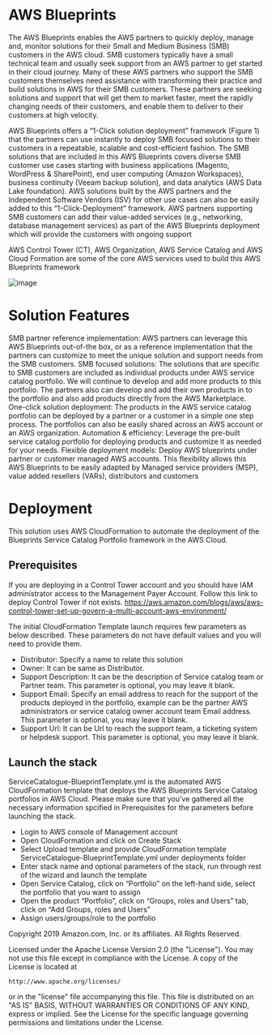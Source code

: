 # AWS Blueprints
The AWS Blueprints enables the AWS partners to quickly deploy, manage and, monitor solutions for their Small and Medium Business (SMB) customers in the AWS cloud. SMB
customers typically have a small technical team and usually seek support from an AWS partner to get started in their cloud journey. Many of these AWS partners who support the SMB customers themselves need assistance with transforming their practice and build solutions in AWS for their SMB customers. These partners are seeking solutions and support
that will get them to market faster, meet the rapidly changing needs of their customers, and enable them to deliver to their customers at high velocity.

AWS Blueprints offers a “1-Click solution deployment” framework (Figure 1) that the partners can use instantly to deploy SMB focused solutions to their customers in a repeatable, scalable and cost-efficient fashion. The SMB solutions that are included in this AWS Blueprints covers diverse SMB customer use cases starting with business applications (Magento, WordPress & SharePoint), end user computing (Amazon Workspaces), business continuity (Veeam backup solution), and data analytics (AWS Data Lake foundation). AWS solutions built by the AWS partners and the Independent Software Vendors (ISV) for other use cases can also be easily added to this “1-Click-Deployment” framework. AWS partners supporting SMB customers can add their value-added services (e.g., networking, database management services) as part of the AWS Blueprints deployment which will provide the customers with ongoing support

AWS Control Tower (CT), AWS Organization, AWS Service Catalog and AWS Cloud Formation are some of the core AWS services used to build this AWS Blueprints framework

![image](https://user-images.githubusercontent.com/78975381/111203527-21483880-8593-11eb-92e8-d8134f1f9bef.png)
# Solution Features

SMB partner reference implementation: AWS partners can leverage this AWS Blueprints out-of-the box, or as a reference implementation that the partners can customize to meet the unique solution and support needs from the SMB customers.
SMB focused solutions: The solutions that are specific to SMB customers are included as individual products under AWS service catalog portfolio.  We will continue to develop and add more products to this portfolio. The partners also can develop and add their own products in to the portfolio and also add products directly from the AWS Marketplace.
One-click solution deployment: The products in the AWS service catalog portfolio can be deployed by a partner or a customer in a simple one step process. The portfolios can also be easily shared across an AWS account or an AWS organization.
Automation & efficiency: Leverage the pre-built service catalog portfolio for deploying products and customize it as needed for your needs.
Flexible deployment models: Deploy AWS blueprints under partner or customer managed AWS accounts. This flexibility allows this AWS Blueprints to be easily adapted by Managed service providers (MSP), value added resellers (VARs), distributors and customers

# Deployment
This solution uses AWS CloudFormation to automate the deployment of the Blueprints Service Catalog Portfolio framework in the AWS Cloud.
## Prerequisites
If you are deploying in a Control Tower account and you should have IAM administrator access to the Management Payer Account. Follow this link to deploy Control Tower if not exists.
https://aws.amazon.com/blogs/aws/aws-control-tower-set-up-govern-a-multi-account-aws-environment/

The initial CloudFormation Template launch requires few parameters as below described. These parameters do not have default values and you will need to provide them.

*	Distributor: Specify a name to relate this solution
*	Owner: It can be same as Distributor.
*	Support Description: It can be the description of Service catalog team or Partner team. This parameter is optional, you may leave it blank.
*	Support Email: Specify an email address to reach for the support of the products deployed in the portfolio, example can be the partner AWS administrators or service catalog owner account team Email address. This parameter is optional, you may leave it blank.
*	Support Url: It can be Url to reach the support team, a ticketing system or helpdesk support. This parameter is optional, you may leave it blank.

## Launch the stack
ServiceCatalogue-BlueprintTemplate.yml is the  automated AWS CloudFormation template that deploys the AWS Blueprints Service Catalog portfolios in AWS Cloud. Please make sure that you’ve gathered all the necessary information spcified in Prerequisites for the parameters before launching the stack.<br/>
* Login to AWS console of Management account
* Open CloudFormation and click on Create Stack
* Select Upload template and provide CloudFormation template ServiceCatalogue-BlueprintTemplate.yml under deployments folder
* Enter stack name and optional parameters of the stack, run through rest of the wizard and launch the template
* Open Service Catalog, click on “Portfolio” on the left-hand side, select the portfolio that you want to assign
* Open the product “Portfolio”, click on “Groups, roles and Users” tab, click on “Add Groups, roles and Users”
* Assign users/groups/role to the portfolio

Copyright 2019 Amazon.com, Inc. or its affiliates. All Rights Reserved.

Licensed under the Apache License Version 2.0 (the "License"). You may not use this file except in compliance with the License. A copy of the License is located at

    http://www.apache.org/licenses/

or in the "license" file accompanying this file. This file is distributed on an "AS IS" BASIS, WITHOUT WARRANTIES OR CONDITIONS OF ANY KIND, express or implied. See the License for the specific language governing permissions and limitations under the License.
